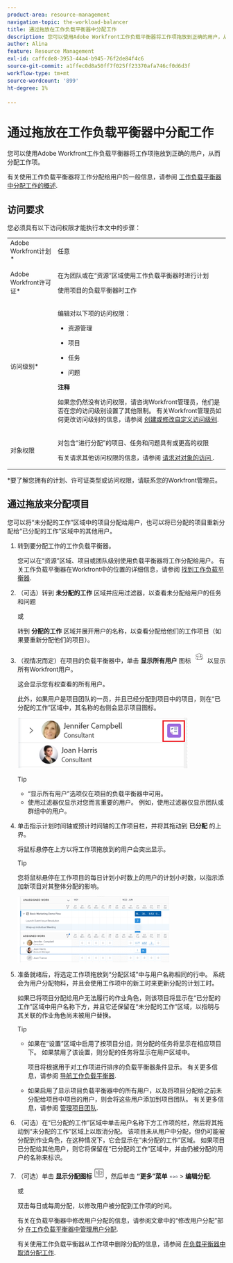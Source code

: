 ```yaml
---
product-area: resource-management
navigation-topic: the-workload-balancer
title: 通过拖放在工作负载平衡器中分配工作
description: 您可以使用Adobe Workfront工作负载平衡器将工作项拖放到正确的用户，从而分配工作项。
author: Alina
feature: Resource Management
exl-id: caffcde8-3953-44a4-b945-76f2de84f4c6
source-git-commit: a1ffec0d8a50ff7f025ff23370afa746cf0d6d3f
workflow-type: tm+mt
source-wordcount: '899'
ht-degree: 1%

---
```


# 通过拖放在工作负载平衡器中分配工作

<!--remove production and preview preferences at release-->

您可以使用Adobe Workfront工作负载平衡器将工作项拖放到正确的用户，从而分配工作项。

有关使用工作负载平衡器将工作分配给用户的一般信息，请参阅 [工作负载平衡器中分配工作的概述](../../resource-mgmt/workload-balancer/assign-work-in-workload-balancer.md).

## 访问要求

您必须具有以下访问权限才能执行本文中的步骤：

<table style="table-layout:auto"> 
 <col> 
 <col> 
 <tbody> 
  <tr> 
   <td role="rowheader">Adobe Workfront计划*</td> 
   <td> <p>任意 </p> </td> 
  </tr> 
  <tr> 
   <td role="rowheader">Adobe Workfront许可证*</td> 
   <td> <p>在为团队或在“资源”区域使用工作负载平衡器时进行计划 </p>
   <p>使用项目的负载平衡器时工作 </p>
 </td> 
  </tr> 
  <tr> 
   <td role="rowheader">访问级别*</td> 
   <td> <p>编辑对以下项的访问权限：</p> 
    <ul> 
     <li> <p>资源管理</p> </li> 
     <li> <p>项目</p> </li> 
     <li> <p>任务</p> </li> 
     <li> <p>问题</p> </li> 
    </ul> <p><b>注释</b>

如果您仍然没有访问权限，请咨询Workfront管理员，他们是否在您的访问级别设置了其他限制。 有关Workfront管理员如何更改访问级别的信息，请参阅 <a href="../../administration-and-setup/add-users/configure-and-grant-access/create-modify-access-levels.md" class="MCXref xref">创建或修改自定义访问级别</a>.</p> </td>
</tr> 
  <tr> 
   <td role="rowheader">对象权限</td> 
   <td> <p>对包含“进行分配”的项目、任务和问题具有或更高的权限</p> <p>有关请求其他访问权限的信息，请参阅 <a href="../../workfront-basics/grant-and-request-access-to-objects/request-access.md" class="MCXref xref">请求对对象的访问 </a>.</p> </td> 
  </tr> 
 </tbody> 
</table>

&#42;要了解您拥有的计划、许可证类型或访问权限，请联系您的Workfront管理员。

## 通过拖放来分配项目

您可以将“未分配的工作”区域中的项目分配给用户，也可以将已分配的项目重新分配给“已分配的工作”区域中的其他用户。

1. 转到要分配工作的工作负载平衡器。

   您可以在“资源”区域、项目或团队级别使用负载平衡器将工作分配给用户。 有关工作负载平衡器在Workfront中的位置的详细信息，请参阅 [找到工作负载平衡器](../../resource-mgmt/workload-balancer/locate-workload-balancer.md).

1. （可选）转到 **未分配的工作** 区域并应用过滤器，以查看未分配给用户的任务和问题

   或

   转到 **分配的工作** 区域并展开用户的名称，以查看分配给他们的工作项目（如果要重新分配他们的项目）。

1. （视情况而定）在项目的负载平衡器中，单击 **显示所有用户** 图标 ![](assets/show-all-users-icon-project-workload-balancer.png) 以显示所有Workfront用户。

   这会显示您有权查看的所有用户。

   此外，如果用户是项目团队的一员，并且已经分配到项目中的项目，则在“已分配的工作”区域中，其名称的右侧会显示项目图标。

   ![](assets/user-on-the-project-indicator-highlighted-project-workload-balancer.png)


   >[!TIP]
   >
   >* “显示所有用户”选项仅在项目的负载平衡器中可用。
   >* 使用过滤器仅显示对您而言重要的用户。 例如，使用过滤器仅显示团队或群组中的用户。




1. 单击指示计划时间轴或预计时间轴的工作项目栏，并将其拖动到 **已分配** 的上界。

   将鼠标悬停在上方以将工作项拖放到的用户会突出显示。

   >[!TIP]
   >
   >您将鼠标悬停在工作项目的每日计划小时数上的用户的计划小时数，以指示添加新项目对其整体分配的影响。

   ![](assets/drag-drop-item-from-unassigned-to-assigned-wb-nwe-350x152.png)

1. 准备就绪后，将选定工作项拖放到“分配区域”中与用户名称相同的行中。 系统会为用户分配物料，并且会使用工作项中的新工时来更新分配的计划工时。

   如果已将项目分配给用户无法履行的作业角色，则该项目将显示在“已分配的工作”区域中用户名称下方，并且它还保留在“未分配的工作”区域，以指明与其关联的作业角色尚未被用户替换。

   >[!TIP]
   >
   >* 如果在“设置”区域中启用了按项目分组，则分配的任务将显示在相应项目下。 如果禁用了该设置，则分配的任务将显示在用户区域中。
      >
      >
      >     项目将根据用于对工作项进行排序的负载平衡器条件显示。 有关更多信息，请参阅 [导航工作负载平衡器](../../resource-mgmt/workload-balancer/navigate-the-workload-balancer.md).
   >
   >
   >* 如果启用了显示项目负载平衡器中的所有用户，以及将项目分配给之前未分配给项目中项目的用户，则会将这些用户添加到项目团队。 有关更多信息，请参阅 [管理项目团队](../../manage-work/projects/planning-a-project/manage-project-team.md).



1. （可选）在“已分配的工作”区域中单击用户名称下方工作项的栏，然后将其拖动到“未分配的工作”区域上以取消分配。 该项目未从用户中分配，但仍可能被分配到作业角色，在这种情况下，它会显示在“未分配的工作”区域。 如果项目已分配给其他用户，则它将保留在“已分配的工作”区域中，并由仍被分配的用户的名称来标识。
1. （可选）单击 **显示分配图标** ![](assets/show-allocations-icon-small.png)，然后单击 **“更多”菜单** ![](assets/qs-more-menu.png) > **编辑分配**.

   <!--
   (make sure these are still called this, and that the icon has not changed)
   -->
   或

   双击每日或每周分配，以修改用户被分配到工作项的时间。

   有关在负载平衡器中修改用户分配的信息，请参阅文章中的“修改用户分配”部分 [在工作负载平衡器中管理用户分配](../../resource-mgmt/workload-balancer/manage-user-allocations-workload-balancer.md).

   有关使用工作负载平衡器从工作项中删除分配的信息，请参阅 [在负载平衡器中取消分配工作](../../resource-mgmt/workload-balancer/unassign-work-in-workload-balancer.md).

